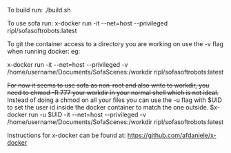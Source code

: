 To build run: ./build.sh

To use sofa run: x-docker run -it --net=host --privileged ripl/sofasoftrobots:latest 

To git the container access to a directory you are working on use the -v flag when running docker: eg:


x-docker run -it --net=host --privileged -v /home/username/Documents/SofaScenes:/workdir ripl/sofasoftrobots:latest


~~For now it seems to use sofa as non-root and also write to workdir, you need to chmod -R 777 your workdir in your normal shell which is not ideal.~~
Instead of doing a chmod on all your files you can use the -u flag with $UID to set the user id inside the docker container to match the one outside. 
$x-docker run -u $UID -it --net=host --privileged -v /home/username/Documents/SofaScenes:/workdir ripl/sofasoftrobots:latest

Instructions for x-docker can be found at: https://github.com/afdaniele/x-docker
